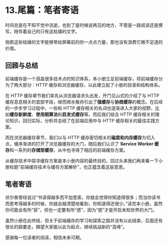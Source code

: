 # 13.尾篇：笔者寄语

时间总是在不知不觉中流逝，也到了是时候说再见的地方，不管是一路阅读还是撰写，陪伴着自己的只有这枯燥的文字。

倘若这些枯燥的文字能够带给屏幕前的你一点点力量，那也没有浪费它微不足道的价值。

## 回顾与总结

前端缓存是一个涵盖很多技术点的知识体系，本小册立足前端缓存，将前端缓存分为了两大部分：HTTP 缓存和浏览器缓存，以此建立起了小册的目录和结构体系。

在 HTTP 缓存章节我们率先从浏览器请求头出发，开门见山式的介绍了与 HTTP 缓存息息相关的首部字段，继而顺水推舟引出了**强缓存**与**协商缓存**的概念。在后续的一步步学习过程中，一些和 HTTP 缓存相关的名词也逐渐进入大家的视野，比如**缓存新鲜度**、**使用期算法**和**启发式缓存**等。而后我们结合 HTTP 缓存相关的理论知识，回归实际，分析并总结了在前端应用中与 HTTP 缓存相关的最佳实践方案。

而在浏览器缓存章节，我们以与 HTTP 缓存密切相关的**磁盘和内存缓存**为切入点，循序渐进的打开了浏览器缓存的大门，随后我们认识了 **Service Worker 缓存**和一系列的**存储型缓存**，从中也寻得了相应的前端缓存方案。

从缓存技术中探寻缓存方案是本小册内容的最终目的，回过头来我们再来看一下小册标题“前端缓存技术与缓存方案解析”，也正蕴含着这层意思。

## 笔者寄语

伏尔泰曾经说过“书读得越多而不加思索，你就会觉得你知道得很多；而当你读书而思考得越多的时候，你就会越清楚地看到，你知道得还很少。”读完本小册，虽然你可能会有所“获”，但也一定要有所“惑”，因为“惑”才是开启未知世界的大门。

虽然小册在此终结，但关于前端缓存的学习和探索之路并没有以此结束，后面还有很长的路要走，期望大家能以此为起点，继续挑战新的“高峰”。

感谢每一位读者的阅读，相信未来可期。

